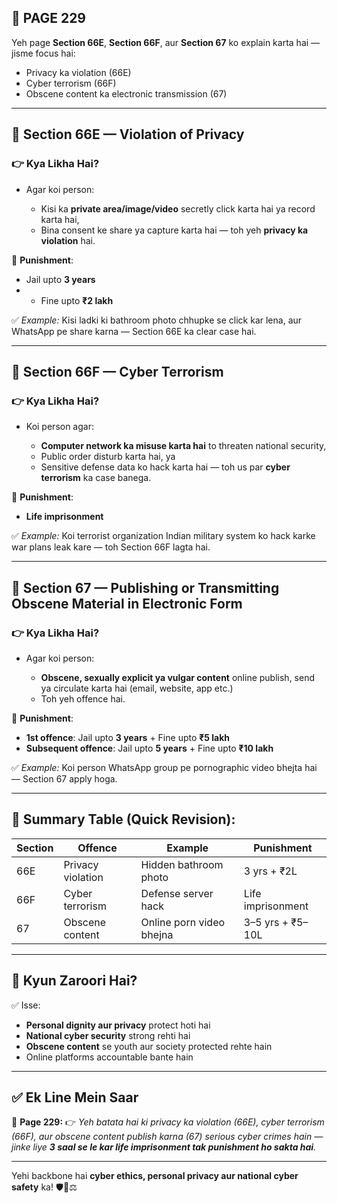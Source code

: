 ## 📄 **PAGE 229**

Yeh page **Section 66E**, **Section 66F**, aur **Section 67** ko explain karta hai — jisme focus hai:

* Privacy ka violation (66E)
* Cyber terrorism (66F)
* Obscene content ka electronic transmission (67)

---

## 🔹 **Section 66E — Violation of Privacy**

### 👉 Kya Likha Hai?

* Agar koi person:

  * Kisi ka **private area/image/video** secretly click karta hai ya record karta hai,
  * Bina consent ke share ya capture karta hai — toh yeh **privacy ka violation** hai.

📌 **Punishment**:

* Jail upto **3 years**
* * Fine upto **₹2 lakh**

✅ *Example:* Kisi ladki ki bathroom photo chhupke se click kar lena, aur WhatsApp pe share karna — Section 66E ka clear case hai.

---

## 🔹 **Section 66F — Cyber Terrorism**

### 👉 Kya Likha Hai?

* Koi person agar:

  * **Computer network ka misuse karta hai** to threaten national security,
  * Public order disturb karta hai, ya
  * Sensitive defense data ko hack karta hai — toh us par **cyber terrorism** ka case banega.

📌 **Punishment**:

* **Life imprisonment**

✅ *Example:* Koi terrorist organization Indian military system ko hack karke war plans leak kare — toh Section 66F lagta hai.

---

## 🔹 **Section 67 — Publishing or Transmitting Obscene Material in Electronic Form**

### 👉 Kya Likha Hai?

* Agar koi person:

  * **Obscene, sexually explicit ya vulgar content** online publish, send ya circulate karta hai (email, website, app etc.)
  * Toh yeh offence hai.

📌 **Punishment**:

* **1st offence**: Jail upto **3 years** + Fine upto **₹5 lakh**
* **Subsequent offence**: Jail upto **5 years** + Fine upto **₹10 lakh**

✅ *Example:* Koi person WhatsApp group pe pornographic video bhejta hai — Section 67 apply hoga.

---

## 🧩 **Summary Table (Quick Revision):**

| Section | Offence           | Example                  | Punishment        |
| ------- | ----------------- | ------------------------ | ----------------- |
| 66E     | Privacy violation | Hidden bathroom photo    | 3 yrs + ₹2L       |
| 66F     | Cyber terrorism   | Defense server hack      | Life imprisonment |
| 67      | Obscene content   | Online porn video bhejna | 3–5 yrs + ₹5–10L  |

---

## 🔹 **Kyun Zaroori Hai?**

✅ Isse:

* **Personal dignity aur privacy** protect hoti hai
* **National cyber security** strong rehti hai
* **Obscene content** se youth aur society protected rehte hain
* Online platforms accountable bante hain

---

## ✅ **Ek Line Mein Saar**

📌 **Page 229:**
👉 *Yeh batata hai ki privacy ka violation (66E), cyber terrorism (66F), aur obscene content publish karna (67) serious cyber crimes hain — jinke liye **3 saal se le kar life imprisonment tak punishment ho sakta hai**.*

---

Yehi backbone hai **cyber ethics, personal privacy aur national cyber safety** ka! 🛡️📵⚖️
